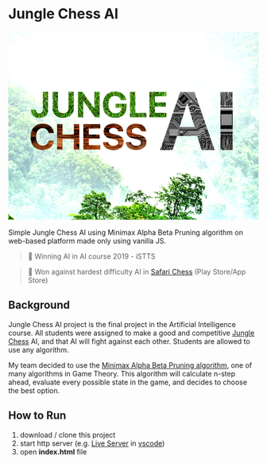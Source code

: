 # Jungle Chess AI
![Jungle Chess Thumbnail](./src-readme/jungle-chess-ai-1.png)  

Simple Jungle Chess AI using Minimax Alpha Beta Pruning algorithm on web-based platform made only using vanilla JS.

> 🥇 Winning AI in AI course 2019 - iSTTS

> 💪 Won against hardest difficulty AI in [Safari Chess](http://www.windigig.com/#game1) (Play Store/App Store)

## Background
Jungle Chess AI project is the final project in the Artificial Intelligence course. All students were assigned to make a good and competitive [Jungle Chess](https://en.wikipedia.org/wiki/Jungle_(board_game)) AI, and that AI will fight against each other. Students are allowed to use any algorithm.

My team decided to use the [Minimax Alpha Beta Pruning algorithm](https://en.wikipedia.org/wiki/Alpha%E2%80%93beta_pruning), one of many algorithms in Game Theory. This algorithm will calculate n-step ahead, evaluate every possible state in the game, and decides to choose the best option.

## How to Run
1. download / clone this project
2. start http server (e.g. [Live Server](https://github.com/ritwickdey/vscode-live-server) in [vscode](https://code.visualstudio.com/))
3. open **index.html** file